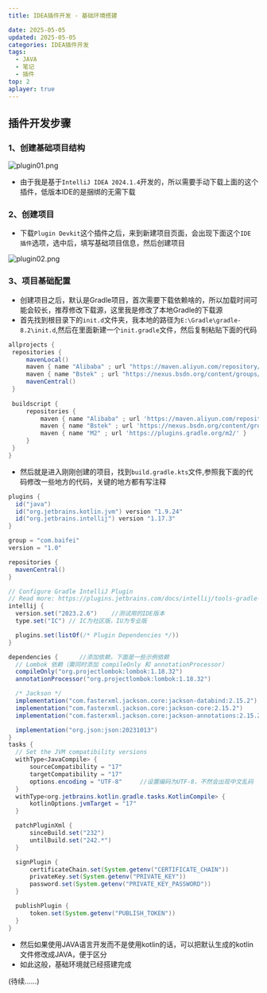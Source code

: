 ```yaml
---
title: IDEA插件开发 - 基础环境搭建

date: 2025-05-05
updated: 2025-05-05
categories: IDEA插件开发
tags:
  - JAVA
  - 笔记
  - 插件
top: 2
aplayer: true
---
```


## 插件开发步骤
  
  ### 1、创建基础项目结构
  ![plugin01.png](https://imgpub.hhhhhy.kim/57/plugin01.png)

  - 由于我是基于`IntelliJ IDEA 2024.1.4`开发的，所以需要手动下载上面的这个插件，低版本IDE的是捆绑的无需下载
  
  ### 2、创建项目

  - 下载`Plugin Devkit`这个插件之后，来到新建项目页面，会出现下面这个`IDE 插件`选项，选中后，填写基础项目信息，然后创建项目

  ![plugin02.png](https://imgpub.hhhhhy.kim/57/plugin02.png)

  ### 3、项目基础配置

  - 创建项目之后，默认是Gradle项目，首次需要下载依赖啥的，所以加载时间可能会较长，推荐修改下载源，这里我是修改了本地Gradle的下载源
  - 首先找到根目录下的`init.d`文件夹，我本地的路径为`E:\Gradle\gradle-8.2\init.d`,然后在里面新建一个`init.gradle`文件，然后复制粘贴下面的代码
   
   ```gradle
allprojects {
    repositories {
        mavenLocal()
        maven { name "Alibaba" ; url "https://maven.aliyun.com/repository/public" } 
        maven { name "Bstek" ; url "https://nexus.bsdn.org/content/groups/public/" } 
        mavenCentral()
    }
    
    buildscript {
        repositories {
            maven { name "Alibaba" ; url 'https://maven.aliyun.com/repository/public' } 
            maven { name "Bstek" ; url 'https://nexus.bsdn.org/content/groups/public/' } 
            maven { name "M2" ; url 'https://plugins.gradle.org/m2/' }
        }
    }
}
   ```

  - 然后就是进入刚刚创建的项目，找到`build.gradle.kts`文件,参照我下面的代码修改一些地方的代码，关键的地方都有写注释
  
  ```java
plugins {
    id("java")
    id("org.jetbrains.kotlin.jvm") version "1.9.24"
    id("org.jetbrains.intellij") version "1.17.3"
}

group = "com.baifei"
version = "1.0"

repositories {
    mavenCentral()
}

// Configure Gradle IntelliJ Plugin
// Read more: https://plugins.jetbrains.com/docs/intellij/tools-gradle-intellij-plugin.html
intellij {
    version.set("2023.2.6")    //测试用的IDE版本
    type.set("IC") // IC为社区版，IU为专业版

    plugins.set(listOf(/* Plugin Dependencies */))
}

dependencies {      //添加依赖，下面是一些示例依赖
    // Lombok 依赖（需同时添加 compileOnly 和 annotationProcessor）
    compileOnly("org.projectlombok:lombok:1.18.32")
    annotationProcessor("org.projectlombok:lombok:1.18.32")

    /* Jackson */
    implementation("com.fasterxml.jackson.core:jackson-databind:2.15.2")
    implementation("com.fasterxml.jackson.core:jackson-core:2.15.2")
    implementation("com.fasterxml.jackson.core:jackson-annotations:2.15.2")

    implementation("org.json:json:20231013")
}
tasks {
    // Set the JVM compatibility versions
    withType<JavaCompile> {
        sourceCompatibility = "17"
        targetCompatibility = "17"
        options.encoding = "UTF-8"     //设置编码为UTF-8，不然会出现中文乱码
    }
    withType<org.jetbrains.kotlin.gradle.tasks.KotlinCompile> {
        kotlinOptions.jvmTarget = "17"
    }

    patchPluginXml {
        sinceBuild.set("232")
        untilBuild.set("242.*")
    }

    signPlugin {
        certificateChain.set(System.getenv("CERTIFICATE_CHAIN"))
        privateKey.set(System.getenv("PRIVATE_KEY"))
        password.set(System.getenv("PRIVATE_KEY_PASSWORD"))
    }

    publishPlugin {
        token.set(System.getenv("PUBLISH_TOKEN"))
    }
}
  ```


 - 然后如果使用JAVA语言开发而不是使用kotlin的话，可以把默认生成的kotlin文件修改成JAVA，便于区分
 - 如此这般，基础环境就已经搭建完成
  

 (待续......)




   






  



 
